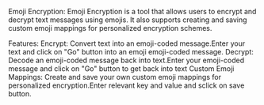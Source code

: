 Emoji Encryption:
Emoji Encryption is a tool that allows users to encrypt and decrypt text messages using emojis. It also supports creating and saving custom emoji mappings for personalized encryption schemes.

Features:
Encrypt: Convert text into an emoji-coded message.Enter your text and click on "Go" button into an emoji emoji-coded message.
Decrypt: Decode an emoji-coded message back into text.Enter your emoji-coded message and click on "Go" button to get back into text
Custom Emoji Mappings: Create and save your own custom emoji mappings for personalized encryption.Enter relevant key and value and sclick on save button.

